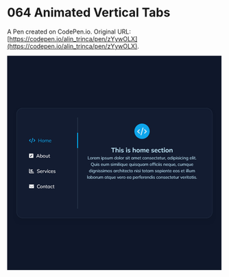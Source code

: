 # 064 Animated Vertical Tabs

A Pen created on CodePen.io. Original URL: [https://codepen.io/alin_trinca/pen/zYywOLX](https://codepen.io/alin_trinca/pen/zYywOLX).

![Animated Vertical Tabs Screenshot](animated-vertical-tabs.png)
